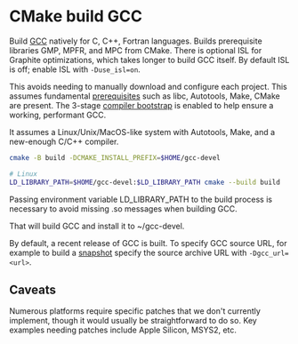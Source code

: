 # CMake build GCC

Build [GCC](https://gcc.gnu.org/install/) natively for C, C++, Fortran languages.
Builds prerequisite libraries GMP, MPFR, and MPC from CMake.
There is optional ISL for Graphite optimizations, which takes longer to build GCC itself.
By default ISL is off; enable ISL with `-Duse_isl=on`.

This avoids needing to manually download and configure each project.
This assumes fundamental [prerequisites](https://gcc.gnu.org/install/prerequisites.html)
such as libc, Autotools, Make, CMake are present.
The 3-stage
[compiler bootstrap](https://en.wikipedia.org/wiki/Bootstrapping_(compilers))
is enabled to help ensure a working, performant GCC.

It assumes a Linux/Unix/MacOS-like system with Autotools, Make, and a new-enough C/C++ compiler.

```sh
cmake -B build -DCMAKE_INSTALL_PREFIX=$HOME/gcc-devel

# Linux
LD_LIBRARY_PATH=$HOME/gcc-devel:$LD_LIBRARY_PATH cmake --build build
```

Passing environment variable LD_LIBRARY_PATH to the build process is necessary to avoid missing .so messages when building GCC.

That will build GCC and install it to ~/gcc-devel.

By default, a recent release of GCC is built.
To specify GCC source URL, for example to build a [snapshot](https://gcc.gnu.org/pub/gcc/snapshots/LATEST-12/) specify the source archive URL with `-Dgcc_url=<url>`.

## Caveats

Numerous platforms require specific patches that we don't currently implement, though it would usually be straightforward to do so.
Key examples needing patches include Apple Silicon, MSYS2, etc.

